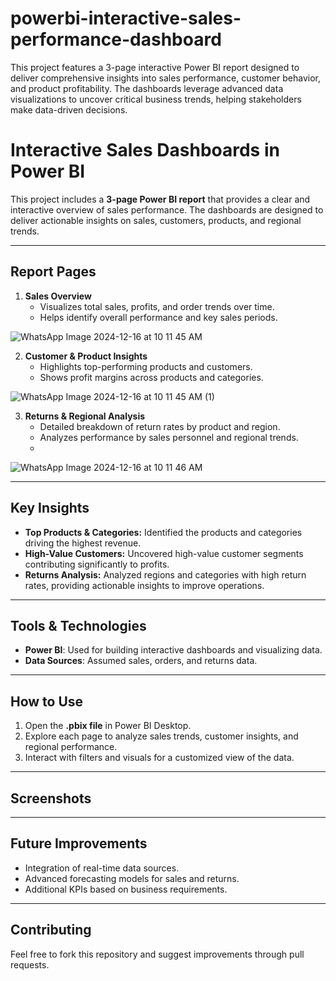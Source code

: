 # powerbi-interactive-sales-performance-dashboard
This project features a 3-page interactive Power BI report designed to deliver comprehensive insights into sales performance, customer behavior, and product profitability. The dashboards leverage advanced data visualizations to uncover critical business trends, helping stakeholders make data-driven decisions.

# Interactive Sales Dashboards in Power BI  

This project includes a **3-page Power BI report** that provides a clear and interactive overview of sales performance. The dashboards are designed to deliver actionable insights on sales, customers, products, and regional trends.

---

## Report Pages  

1. **Sales Overview**  
   - Visualizes total sales, profits, and order trends over time.  
   - Helps identify overall performance and key sales periods.

  ![WhatsApp Image 2024-12-16 at 10 11 45 AM](https://github.com/user-attachments/assets/abbb208f-5e27-4811-8f9b-43fad8b52347)

2. **Customer & Product Insights**  
   - Highlights top-performing products and customers.  
   - Shows profit margins across products and categories.
  
![WhatsApp Image 2024-12-16 at 10 11 45 AM (1)](https://github.com/user-attachments/assets/e0fdfa57-d872-428e-95d8-43454272406c)


3. **Returns & Regional Analysis**  
   - Detailed breakdown of return rates by product and region.  
   - Analyzes performance by sales personnel and regional trends.
   - 
![WhatsApp Image 2024-12-16 at 10 11 46 AM](https://github.com/user-attachments/assets/d3c67c33-614a-4f81-a157-135cffb9b6bc)

---

## Key Insights  

- **Top Products & Categories:** Identified the products and categories driving the highest revenue.  
- **High-Value Customers:** Uncovered high-value customer segments contributing significantly to profits.  
- **Returns Analysis:** Analyzed regions and categories with high return rates, providing actionable insights to improve operations.  

---

## Tools & Technologies  

- **Power BI**: Used for building interactive dashboards and visualizing data.  
- **Data Sources**: Assumed sales, orders, and returns data.  

---

## How to Use  

1. Open the **.pbix file** in Power BI Desktop.  
2. Explore each page to analyze sales trends, customer insights, and regional performance.  
3. Interact with filters and visuals for a customized view of the data.  

---

## Screenshots  


---

## Future Improvements  

- Integration of real-time data sources.  
- Advanced forecasting models for sales and returns.  
- Additional KPIs based on business requirements.  

---

## Contributing  

Feel free to fork this repository and suggest improvements through pull requests.  
